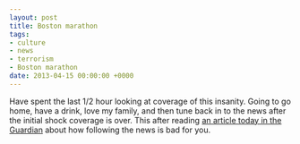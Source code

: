 ```yaml
---
layout: post
title: Boston marathon
tags:
- culture
- news
- terrorism
- Boston marathon
date: 2013-04-15 00:00:00 +0000
---
```


Have spent the last 1/2 hour looking at coverage of this insanity. Going to go home, have a drink, love my family, and then tune back in to the news after the initial shock coverage is over. This after reading [an article today in the Guardian](http://www.guardian.co.uk/media/2013/apr/12/news-is-bad-rolf-dobelli) about how following the news is bad for you.